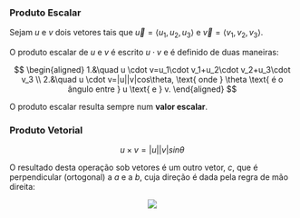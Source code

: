 ### Produto Escalar
Sejam $u$ e $v$ dois vetores tais que $\vec u=\langle u_1,u_2,u_3 \rangle$ e $\vec v=\langle v_1,v_2,v_3 \rangle$.

O produto escalar de $u$ e $v$ é escrito $u \cdot v$ e é definido de duas maneiras:

$$
\begin{aligned}
    1.&\quad u \cdot v=u_1\cdot v_1+u_2\cdot v_2+u_3\cdot v_3 \\
    2.&\quad u \cdot v=|u||v|cos\theta, \text{ onde } \theta \text{ é o ângulo entre } u \text{ e } v.
\end{aligned}
$$

O produto escalar resulta sempre num **valor escalar**.

### Produto Vetorial
$$
u\times v = |u||v|sin\theta
$$

O resultado desta operação sob vetores é um outro vetor, $c$, que é perpendicular (ortogonal) a $a$ e a $b$, cuja direção é dada pela regra de mão direita:

<div style="text-align: center">
<img src="https://upload.wikimedia.org/wikipedia/commons/thumb/d/d2/Right_hand_rule_cross_product.svg/220px-Right_hand_rule_cross_product.svg.png">
</div>